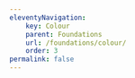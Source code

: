 ```yaml
---
eleventyNavigation:
    key: Colour
    parent: Foundations
    url: /foundations/colour/
    order: 3
permalink: false
---
```


